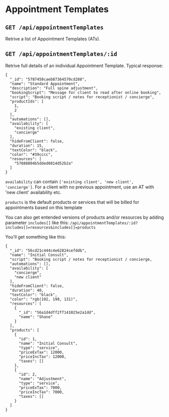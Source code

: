 # Appointment Templates
## `GET /api/appointmentTemplates`
Retrive a list of Appointment Templates (ATs).

## `GET /api/appointmentTemplates/:id`
Retrive full details of an individual Appointment Template.
Typical response:
```
{
  "_id": "5787458caeb87364570cd288",
  "name": "Standard Appointment",
  "description": "Full spine adjustment",
  "bookingScript": "Message for client to read after online booking",
  "script": "Booking script / notes for receptionist / concierge",
  "productIds": [
    1,
    2
  ],
  "automations": [],
  "availability": [
    "existing client",
    "concierge"
  ],
  "hideFromClient": false,
  "duration": 15,
  "textColor": "black",
  "color": "#39cccc",
  "resources": [
    "57888804b5dded0814d52b2a"
  ]
}
```
`availability` can contain `['existing client', 'new client', 'concierge']`. For a client with no previous appointment, use an AT with 'new client' availability etc.

`products` is the default products or services that will be billed for appointments based on this template

You can also get entended versions of products and/or resources by adding parameter `includes[]` like this:
`/api/appointmentTemplates/:id?includes[]=resources&includes[]=products`

You'll get something like this:
```
{
  "_id": "56cd21c444c4e62824cefddb",
  "name": "Initial Consult",
  "script": "Booking script / notes for receptionist / concierge,
  "automations": [],
  "availability": [
    "concierge",
    "new client"
  ],
  "hideFromClient": false,
  "duration": 40,
  "textColor": "black",
  "color": "rgb(102, 198, 131)",
  "resources": [
    {
      "_id": "56a1d4dff2ff141025e2a1dd",
      "name": "Shane"
    }
  ],
  "products": [
    {
      "id": 1,
      "name": "Initial Consult",
      "type": "service",
      "priceExTax": 12000,
      "priceIncTax": 12000,
      "taxes": []
    },
    {
      "id": 2,
      "name": "Adjustment",
      "type": "service",
      "priceExTax": 7000,
      "priceIncTax": 7000,
      "taxes": []
    }
  ]
}
